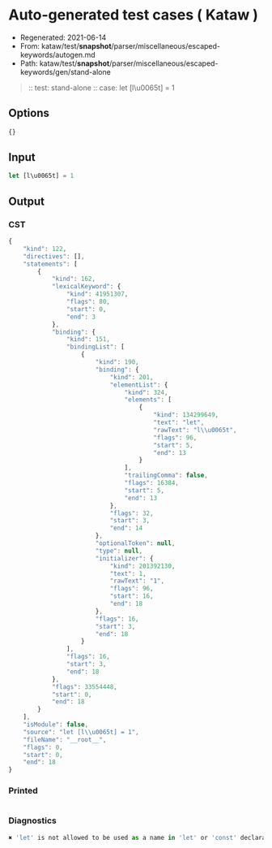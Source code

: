 # Auto-generated test cases ( Kataw )
- Regenerated: 2021-06-14
- From: kataw/test/__snapshot__/parser/miscellaneous/escaped-keywords/autogen.md
- Path: kataw/test/__snapshot__/parser/miscellaneous/escaped-keywords/gen/stand-alone
> :: test: stand-alone
> :: case: let [l\u0065t] = 1
## Options

`````js
{}
`````
## Input

`````js
let [l\u0065t] = 1
`````
## Output

### CST

```javascript
{
    "kind": 122,
    "directives": [],
    "statements": [
        {
            "kind": 162,
            "lexicalKeyword": {
                "kind": 41951307,
                "flags": 80,
                "start": 0,
                "end": 3
            },
            "binding": {
                "kind": 151,
                "bindingList": [
                    {
                        "kind": 190,
                        "binding": {
                            "kind": 201,
                            "elementList": {
                                "kind": 324,
                                "elements": [
                                    {
                                        "kind": 134299649,
                                        "text": "let",
                                        "rawText": "l\\u0065t",
                                        "flags": 96,
                                        "start": 5,
                                        "end": 13
                                    }
                                ],
                                "trailingComma": false,
                                "flags": 16384,
                                "start": 5,
                                "end": 13
                            },
                            "flags": 32,
                            "start": 3,
                            "end": 14
                        },
                        "optionalToken": null,
                        "type": null,
                        "initializer": {
                            "kind": 201392130,
                            "text": 1,
                            "rawText": "1",
                            "flags": 96,
                            "start": 16,
                            "end": 18
                        },
                        "flags": 16,
                        "start": 3,
                        "end": 18
                    }
                ],
                "flags": 16,
                "start": 3,
                "end": 18
            },
            "flags": 33554448,
            "start": 0,
            "end": 18
        }
    ],
    "isModule": false,
    "source": "let [l\\u0065t] = 1",
    "fileName": "__root__",
    "flags": 0,
    "start": 0,
    "end": 18
}
```

### Printed

```javascript

```

### Diagnostics

```javascript
✖ 'let' is not allowed to be used as a name in 'let' or 'const' declarations. - start: 5, end: 13

```

